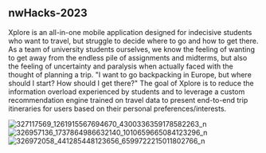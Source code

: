 ## nwHacks-2023

Xplore is an all-in-one mobile application designed for indecisive students who want to travel, but struggle to decide where to go and how to get there. As a team of university students ourselves, we know the feeling of wanting to get away from the endless pile of assignments and midterms, but also the feeling of uncertainty and paralysis when actually faced with the thought of planning a trip. "I want to go backpacking in Europe, but where should I start? How should I get there?" The goal of Xplore is to reduce the information overload experienced by students and to leverage a custom recommendation engine trained on travel data to present end-to-end trip itineraries for users based on their personal preferences/interests.

![327117569_1261915567694670_4300336359178582263_n](https://user-images.githubusercontent.com/42591692/213937092-48e18bfb-9dfa-47d1-aa7d-57d0cfa404a8.png)
![326957136_1737864986632140_1010659665084123296_n](https://user-images.githubusercontent.com/42591692/213937094-d55d7f25-a3c8-449f-846c-43ebca8fd905.png)
![326972058_441285448123656_6599722215011802766_n](https://user-images.githubusercontent.com/42591692/213937100-f1c0fdc2-4f8d-4697-9141-7783d26816f1.png)
